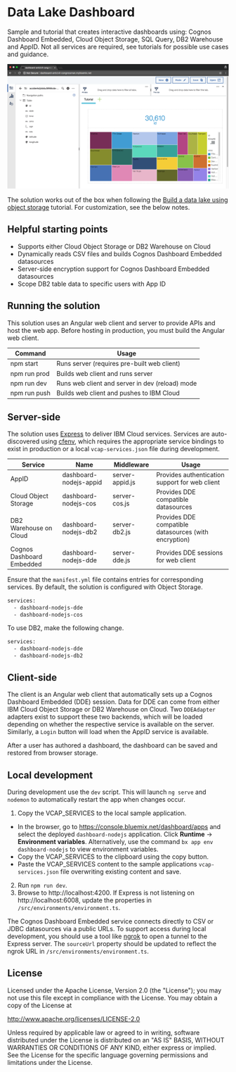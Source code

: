 # Data Lake Dashboard

Sample and tutorial that creates interactive dashboards using: Cognos Dashboard Embedded, Cloud Object Storage, SQL Query, DB2 Warehouse and AppID. Not all services are required, see tutorials for possible use cases and guidance.

![Application](images/dashboard-chart.png)

The solution works out of the box when following the [Build a data lake using object storage](https://console.bluemix.net/docs/tutorials/smart-data-lake.html) tutorial. For customization, see the below notes.

## Helpful starting points

- Supports either Cloud Object Storage or DB2 Warehouse on Cloud
- Dynamically reads CSV files and builds Cognos Dashboard Embedded datasources
- Server-side encryption support for Cognos Dashboard Embedded datasources
- Scope DB2 table data to specific users with App ID

## Running the solution

This solution uses an Angular web client and server to provide APIs and host the web app. Before hosting in production, you must build the Angular web client.

| Command       | Usage                                           |
|---------------|-------------------------------------------------|
| npm start     | Runs server (requires pre-built web client)     |
| npm run prod  | Builds web client and runs server               |
| npm run dev   | Runs web client and server in dev (reload) mode |
| npm run push  | Builds web client and pushes to IBM Cloud       |

## Server-side

The solution uses [Express](http://expressjs.com/) to deliver IBM Cloud services. Services are auto-discovered using [cfenv](https://www.npmjs.com/package/cfenv), which requires the appropriate service bindings to exist in production or a local `vcap-services.json` file during development.

| Service                    | Name                   | Middleware      | Usage                                                 |
|----------------------------|------------------------|-----------------|-------------------------------------------------------|
| AppID                      | dashboard-nodejs-appid | server-appid.js | Provides authentication support for web client        |
| Cloud Object Storage       | dashboard-nodejs-cos   | server-cos.js   | Provides DDE compatible datasources                   |
| DB2 Warehouse on Cloud     | dashboard-nodejs-db2   | server-db2.js   | Provides DDE compatible datasources (with encryption) |
| Cognos Dashboard Embedded | dashboard-nodejs-dde   | server-dde.js   | Provides DDE sessions for web client                  |

Ensure that the `manifest.yml` file contains entries for corresponding services. By default, the solution is configured with Object Storage.

```
services:
  - dashboard-nodejs-dde
  - dashboard-nodejs-cos
```

To use DB2, make the following change.

```
services:
  - dashboard-nodejs-dde
  - dashboard-nodejs-db2
```

## Client-side

The client is an Angular web client that automatically sets up a Cognos Dashboard Embedded (DDE) session. Data for DDE can come from either IBM Cloud Object Storage or DB2 Warehouse on Cloud. Two `DDEAdapter` adapters exist to support these two backends, which will be loaded depending on whether the respective service is available on the server. Similarly, a `Login` button will load when the AppID service is available.

After a user has authored a dashboard, the dashboard can be saved and restored from browser storage.

## Local development
During development use the `dev` script. This will launch `ng serve` and `nodemon` to automatically restart the app when changes occur.

1. Copy the VCAP_SERVICES to the local sample application.
  - In the browser, go to https://console.bluemix.net/dashboard/apps and select the deployed `dashboard-nodejs` application. Click **Runtime** -> **Environment variables**. Alternatively, use the command `bx app env dashboard-nodejs` to view environment variables.
  - Copy the VCAP_SERVICES to the clipboard using the copy button.
  - Paste the VCAP_SERVICES content to the sample applications `vcap-services.json` file overwriting existing content and save.
2. Run `npm run dev`.
3. Browse to http://localhost:4200. If Express is not listening on http://localhost:6008, update the properties in `/src/environments/environment.ts`.

The Cognos Dashboard Embedded service connects directly to CSV or JDBC datasources via a public URLs. To support access during local development, you should use a tool like [ngrok](https://ngrok.com/) to open a tunnel to the Express server. The `sourceUrl` property should be updated to reflect the ngrok URL in `/src/environments/environment.ts`.

## License

Licensed under the Apache License, Version 2.0 (the "License"); you may not use this file except in compliance with the License. You may obtain a copy of the License at

http://www.apache.org/licenses/LICENSE-2.0

Unless required by applicable law or agreed to in writing, software distributed under the License is distributed on an "AS IS" BASIS, WITHOUT WARRANTIES OR CONDITIONS OF ANY KIND, either express or implied. See the License for the specific language governing permissions and limitations under the License.

